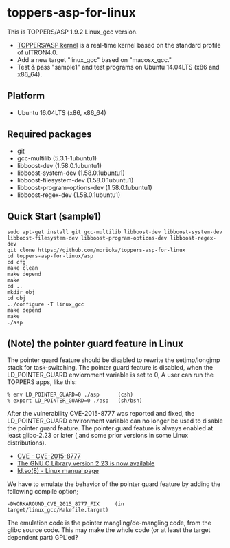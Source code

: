 # toppers-asp-for-linux

This is TOPPERS/ASP 1.9.2 Linux_gcc version.

* [TOPPERS/ASP kernel](http://toppers.jp/en/asp-kernel.html) is a real-time kernel based on the standard profile of uITRON4.0.
* Add a new target "linux_gcc" based on "macosx_gcc."
* Test & pass "sample1" and test programs on Ubuntu 14.04LTS (x86 and x86_64).

## Platform

* Ubuntu 16.04LTS (x86, x86_64)

## Required packages

* git
* gcc-multilib (5.3.1-1ubuntu1)
* libboost-dev (1.58.0.1ubuntu1)
* libboost-system-dev (1.58.0.1ubuntu1)
* libboost-filesystem-dev (1.58.0.1ubuntu1)
* libboost-program-options-dev (1.58.0.1ubuntu1)
* libboost-regex-dev (1.58.0.1ubuntu1)

## Quick Start (sample1)
    sudo apt-get install git gcc-multilib libboost-dev libboost-system-dev libboost-filesystem-dev libboost-program-options-dev libboost-regex-dev
    git clone https://github.com/morioka/toppers-asp-for-linux
    cd toppers-asp-for-linux/asp
    cd cfg
    make clean
    make depend
    make
    cd ..
    mkdir obj
    cd obj
    ../configure -T linux_gcc
    make depend
    make
    ./asp

## (Note) the pointer guard feature in Linux

The pointer guard feature should be disabled to rewrite the setjmp/longjmp stack for task-switching.
The pointer guard feature is disabled, when the LD_POINTER_GUARD enviornment variable is set to 0,
A user can run the TOPPERS apps, like this:

    % env LD_POINTER_GUARD=0 ./asp      (csh)
    % export LD_POINTER_GUARD=0 ./asp   (sh/bsh)

After the vulnerability CVE-2015-8777 was reported and fixed, the LD_POINTER_GUARD environment variable 
can no longer be used to disable the pointer guard feature. The pointer guard feature is always 
enabled at least glibc-2.23 or later (,and some prior versions in some Linux distributions).

* [CVE - CVE-2015-8777](https://cve.mitre.org/cgi-bin/cvename.cgi?name=CVE-2015-8777)
* [The GNU C Library version 2.23 is now available](https://www.sourceware.org/ml/libc-alpha/2016-02/msg00502.html)
* [ld.so(8) - Linux manual page](http://man7.org/linux/man-pages/man8/ld.so.8.html)

We have to emulate the behavior of the pointer guard feature by adding the following compile option;

    -DWORKAROUND_CVE_2015_8777_FIX     (in target/linux_gcc/Makefile.target)

The emulation code is the pointer mangling/de-mangling code, from the glibc source code. 
This may make the whole code (or at least the target dependent part) GPL'ed?

